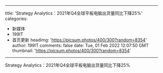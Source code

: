 
---
title: 'Strategy Analytics：2021年Q4全球平板电脑出货量同比下降25%'
categories: 
 - 新媒体
 - 199IT
 - 首页更新
headimg: 'https://picsum.photos/400/300?random=8354'
author: 199IT
comments: false
date: Tue, 01 Feb 2022 12:07:50 GMT
thumbnail: 'https://picsum.photos/400/300?random=8354'
---

<div>   
Strategy Analytics：2021年Q4全球平板电脑出货量同比下降25%  
</div>
            